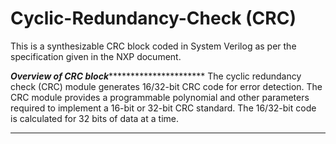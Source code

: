 # Cyclic-Redundancy-Check (CRC)
This is a synthesizable CRC block coded in System Verilog as per the specification given in the NXP document.

*************Overview of CRC block***********************************
The cyclic redundancy check (CRC) module generates 16/32-bit CRC code for error detection. 
The CRC module provides a programmable polynomial and other parameters required to implement a 16-bit or 32-bit CRC standard. 
The 16/32-bit code is calculated for 32 bits of data at a time. 
*********************************************************************



